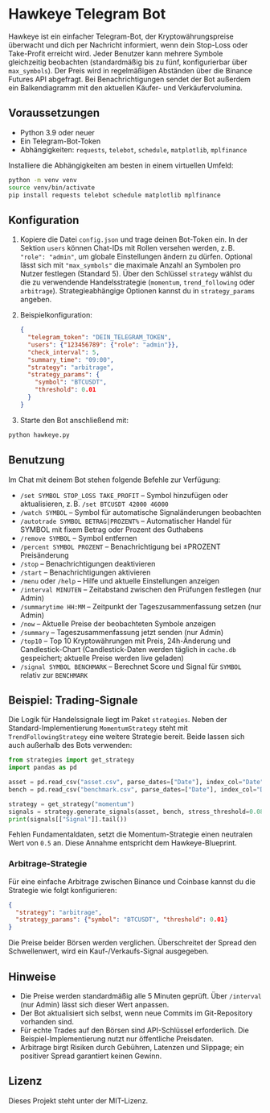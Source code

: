 # Hawkeye Telegram Bot

Hawkeye ist ein einfacher Telegram-Bot, der Kryptowährungspreise überwacht und dich per Nachricht informiert, wenn dein Stop-Loss oder Take-Profit erreicht wird. Jeder Benutzer kann mehrere Symbole gleichzeitig beobachten (standardmäßig bis zu fünf, konfigurierbar über `max_symbols`). Der Preis wird in regelmäßigen Abständen über die Binance Futures API abgefragt. Bei Benachrichtigungen sendet der Bot außerdem ein Balkendiagramm mit den aktuellen Käufer- und Verkäufervolumina.

## Voraussetzungen

- Python 3.9 oder neuer
- Ein Telegram-Bot-Token
- Abhängigkeiten: `requests`, `telebot`, `schedule`, `matplotlib`, `mplfinance`

Installiere die Abhängigkeiten am besten in einem virtuellen Umfeld:

```bash
python -m venv venv
source venv/bin/activate
pip install requests telebot schedule matplotlib mplfinance
```

## Konfiguration

1. Kopiere die Datei `config.json` und trage deinen Bot-Token ein. In der
   Sektion `users` können Chat-IDs mit Rollen versehen werden, z. B.
   `"role": "admin"`, um globale Einstellungen ändern zu dürfen. Optional
   lässt sich mit `"max_symbols"` die maximale Anzahl an Symbolen pro Nutzer
   festlegen (Standard 5). Über den Schlüssel `strategy` wählst du die zu
   verwendende Handelsstrategie (`momentum`, `trend_following` oder
   `arbitrage`). Strategieabhängige Optionen kannst du in
   `strategy_params` angeben.
2. Beispielkonfiguration:

   ```json
   {
     "telegram_token": "DEIN_TELEGRAM_TOKEN",
     "users": {"123456789": {"role": "admin"}},
     "check_interval": 5,
     "summary_time": "09:00",
     "strategy": "arbitrage",
     "strategy_params": {
       "symbol": "BTCUSDT",
       "threshold": 0.01
     }
   }
   ```
3. Starte den Bot anschließend mit:

```bash
python hawkeye.py
```

## Benutzung

Im Chat mit deinem Bot stehen folgende Befehle zur Verfügung:

- `/set SYMBOL STOP_LOSS TAKE_PROFIT` – Symbol hinzufügen oder aktualisieren, z. B. `/set BTCUSDT 42000 46000`
- `/watch SYMBOL` – Symbol für automatische Signaländerungen beobachten
- `/autotrade SYMBOL BETRAG|PROZENT%` – Automatischer Handel für SYMBOL mit fixem Betrag oder Prozent des Guthabens
- `/remove SYMBOL` – Symbol entfernen
- `/percent SYMBOL PROZENT` – Benachrichtigung bei ±PROZENT Preisänderung
- `/stop` – Benachrichtigungen deaktivieren
- `/start` – Benachrichtigungen aktivieren
- `/menu` oder `/help` – Hilfe und aktuelle Einstellungen anzeigen
- `/interval MINUTEN` – Zeitabstand zwischen den Prüfungen festlegen (nur Admin)
- `/summarytime HH:MM` – Zeitpunkt der Tageszusammenfassung setzen (nur Admin)
- `/now` – Aktuelle Preise der beobachteten Symbole anzeigen
- `/summary` – Tageszusammenfassung jetzt senden (nur Admin)
- `/top10` – Top 10 Kryptowährungen mit Preis, 24h-Änderung und Candlestick-Chart
  (Candlestick-Daten werden täglich in `cache.db` gespeichert; aktuelle Preise werden live geladen)
- `/signal SYMBOL BENCHMARK` – Berechnet Score und Signal für `SYMBOL` relativ zur `BENCHMARK`

## Beispiel: Trading-Signale

Die Logik für Handelssignale liegt im Paket `strategies`. Neben der
Standard-Implementierung `MomentumStrategy` steht mit
`TrendFollowingStrategy` eine weitere Strategie bereit. Beide lassen sich
auch außerhalb des Bots verwenden:

```python
from strategies import get_strategy
import pandas as pd

asset = pd.read_csv("asset.csv", parse_dates=["Date"], index_col="Date")
bench = pd.read_csv("benchmark.csv", parse_dates=["Date"], index_col="Date")

strategy = get_strategy("momentum")
signals = strategy.generate_signals(asset, bench, stress_threshold=0.08)
print(signals[["Signal"]].tail())
```

Fehlen Fundamentaldaten, setzt die Momentum-Strategie einen neutralen Wert
von `0.5` an. Diese Annahme entspricht dem Hawkeye-Blueprint.

### Arbitrage-Strategie

Für eine einfache Arbitrage zwischen Binance und Coinbase kannst du die
Strategie wie folgt konfigurieren:

```json
{
  "strategy": "arbitrage",
  "strategy_params": {"symbol": "BTCUSDT", "threshold": 0.01}
}
```

Die Preise beider Börsen werden verglichen. Überschreitet der Spread den
Schwellenwert, wird ein Kauf-/Verkaufs-Signal ausgegeben.

## Hinweise

- Die Preise werden standardmäßig alle 5 Minuten geprüft. Über `/interval` (nur Admin) lässt sich dieser Wert anpassen.
- Der Bot aktualisiert sich selbst, wenn neue Commits im Git-Repository vorhanden sind.
- Für echte Trades auf den Börsen sind API-Schlüssel erforderlich. Die
  Beispiel-Implementierung nutzt nur öffentliche Preisdaten.
- Arbitrage birgt Risiken durch Gebühren, Latenzen und Slippage; ein
  positiver Spread garantiert keinen Gewinn.

## Lizenz

Dieses Projekt steht unter der MIT-Lizenz.

